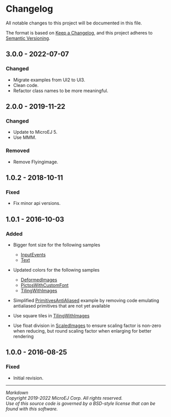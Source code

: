 # Changelog

All notable changes to this project will be documented in this file.

The format is based on [Keep a Changelog](https://keepachangelog.com/en/1.0.0/),
and this project adheres to [Semantic Versioning](https://semver.org/spec/v2.0.0.html).

## 3.0.0 - 2022-07-07

### Changed

* Migrate examples from UI2 to UI3.
* Clean code.
* Refactor class names to be more meaningful.

## 2.0.0 - 2019-11-22

### Changed

   * Update to MicroEJ 5.
   * Use MMM.
 
### Removed

   * Remove Flyingimage.
   
## 1.0.2 - 2018-10-11

### Fixed

   * Fix minor api versions.

## 1.0.1 - 2016-10-03

### Added

  * Bigger font size for the following samples
  
    * [InputEvents](/MicroUI-Get-Started/src/main/java/com/microej/howto/microui/events/InputEvents.java)
    * [Text](/MicroUI-Get-Started/src/main/java/com/microej/howto/microui/font/Text.java)
  	
  * Updated colors for the following samples
  
    * [DeformedImages](/MicroUI-Get-Started/src/main/java/com/microej/howto/microui/image/DeformedImages.java)
    * [PictosWithCustomFont](/MicroUI-Get-Started/src/main/java/com/microej/howto/microui/font/PictosWithCustomFont.java)
    * [TilingWithImages](/MicroUI-Get-Started/src/main/java/com/microej/howto/microui/image/TilingWithImages.java)
  	
  * Simplified [PrimitivesAntiAliased](/MicroUI-Get-Started/src/main/java/com/microej/howto/microui/drawing/PrimitivesAntiAliased.java) example by removing code emulating antialiased primitives that are not yet available
  * Use square tiles in [TilingWithImages](/MicroUI-Get-Started/src/main/java/com/microej/howto/microui/image/TilingWithImages.java)
  * Use float division in [ScaledImages](/MicroUI-Get-Started/src/main/java/com/microej/howto/microui/image/ScaledImages.java) to ensure scaling factor is non-zero when reducing, but round scaling factor when enlarging for better rendering

## 1.0.0 - 2016-08-25

### Fixed

  * Initial revision.
  
---  
_Markdown_   
_Copyright 2019-2022 MicroEJ Corp. All rights reserved._  
_Use of this source code is governed by a BSD-style license that can be found with this software._  